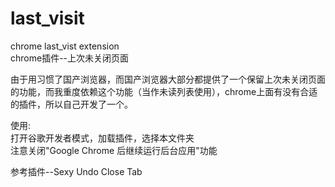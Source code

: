 # last_visit
chrome last_vist extension  
chrome插件--上次未关闭页面  

由于用习惯了国产浏览器，而国产浏览器大部分都提供了一个保留上次未关闭页面的功能，而我重度依赖这个功能（当作未读列表使用），chrome上面有没有合适的插件，所以自己开发了一个。

使用:  
打开谷歌开发者模式，加载插件，选择本文件夹  
注意关闭"Google Chrome 后继续运行后台应用"功能


参考插件--Sexy Undo Close Tab
